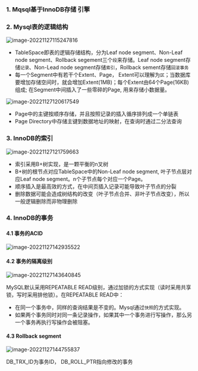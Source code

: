 ### 1. Mqsql基于InnoDB存储 引擎

### 2. Mysql表的逻辑结构

![image-20221127115247816](https://picture-1305610595.cos.ap-guangzhou.myqcloud.com/202211271152966.png)

- TableSpace即表的逻辑存储结构，分为Leaf node segment、Non-Leaf node segment、Rollback segement三个`段`来存储。Leaf node segment存储`记录`、Non-Lead node segment存储`索引`，Rollback sement存储`回滚事务`
- 每一个Segment中有若干个Extent、Page， Extent可以理解为`区`；当数据库要增加存储空间时，就会增加Extent(1MB)；每个Extent由64个Page(16KB)组成; 在Segment中间插入了一些零碎的Page, 用来存储小数据量。



![image-20221127120617549](https://picture-1305610595.cos.ap-guangzhou.myqcloud.com/202211271206606.png)

- Page中的主键按顺序存储，并且按照记录的插入循序排列成一个单链表
- Page Directory中存储主键到数据地址的映射，在查询时通过二分法查询

### 3. InnoDB的索引

![image-20221127121759663](https://picture-1305610595.cos.ap-guangzhou.myqcloud.com/202211271217727.png)

- 索引采用B+树实现，是一颗平衡的n叉树
- B+树的根节点对应TableSpace中的Non-Leaf node segment, 叶子节点层对应Leaf node segment。n个子节点每个对应一个Page。
- 顺序插入是最高效的方式，在中间页插入记录可能导致叶子节点的分裂
- 删除数据可能会造成树结构的改变（叶子节点合并、非叶子节点改变），所以一般逻辑删除而非物理删除

### 4. InnoDB的事务

#### 4.1 事务的ACID

![image-20221127142935522](https://picture-1305610595.cos.ap-guangzhou.myqcloud.com/202211271429627.png)

#### 4.2 事务的隔离级别

![image-20221127143640845](https://picture-1305610595.cos.ap-guangzhou.myqcloud.com/202211271436895.png)

MySQL默认采用REPEATABLE READ级别，通过加锁的方式实现（读时采用共享锁，写时采用排他锁）。在REPEATABLE READ中：

- 在同一个事务中，同样的查询结果是不变的。Mysql通过`快照`的方式实现。
- 如果两个事务同时对同一条记录操作，如果其中一个事务进行写操作，那么另一个事务再执行写操作会被阻塞。

#### 4.3 Rollback segment

![image-20221127144755837](https://picture-1305610595.cos.ap-guangzhou.myqcloud.com/202211271447892.png)

DB_TRX_ID为事务ID， DB_ROLL_PTR指向修改的事务